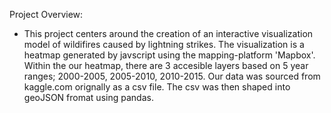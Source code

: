 Project Overview:
  - This project centers around the creation of an interactive visualization model of wildifires caused by lightning strikes.  The visualization is a heatmap generated by javscript using the mapping-platform 'Mapbox'.  Within the our heatmap, there are 3 accesible layers based on 5 year ranges; 2000-2005, 2005-2010, 2010-2015.  Our data was sourced from kaggle.com orignally as a csv file.  The csv was then shaped into geoJSON fromat using pandas.   

